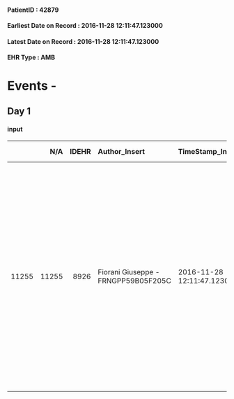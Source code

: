 
#### PatientID : 42879
#### Earliest Date on Record : 2016-11-28 12:11:47.123000
#### Latest Date on Record : 2016-11-28 12:11:47.123000
#### EHR Type : AMB

# Events - 

## Day 1

#### input
|       |    N/A |   IDEHR | Author_Insert                       | TimeStamp_Insert           | EHRType   |   PatientID |   IDDigitalSignDocument | persone_vicine   |   Unnamed: 0_x.1 |   IDANAMNESI_SOCIALE | Patient   | FamigliaAltro   | Paziente_T   | FamigliaAltro_T   |   Non_Rilevabile_x.1 | Note_Non_Rilevabile_x.1   | opt_Problemi   | Note_I                                                                                                                                                                                                  | ds_note_timori                                                                                                                                                                                                                                                                                                                                | chk_competenza                                 | opt_paziente_a   | opt_famiglia_a   | opt_adeguatezza   | opt_paziente_solo   | ds_note_con                                                                                                                                                                             | opt_presente_assente   | Presenza_minori   | Caregiver_principale   | opt_capacita     | opt_necessario   | opt_presente   | opt_risorse_ec   | opt_paziente_psi   | opt_Ins_vol   | opt_paziente_ad   | opt_caregiver_ad   | opt_esenzione   | opt_inv_civile   |   ds_codice_es | Needs     | Domestic partnership   | Fragility                    | opt_disponibilita_f   | opt_indennita_acc   | opt_legge   | opt_famiglia_psi   | opt_disponibilit_paz   |
|------:|-------:|--------:|:------------------------------------|:---------------------------|:----------|------------:|------------------------:|:-----------------|-----------------:|---------------------:|:----------|:----------------|:-------------|:------------------|---------------------:|:--------------------------|:---------------|:--------------------------------------------------------------------------------------------------------------------------------------------------------------------------------------------------------|:----------------------------------------------------------------------------------------------------------------------------------------------------------------------------------------------------------------------------------------------------------------------------------------------------------------------------------------------|:-----------------------------------------------|:-----------------|:-----------------|:------------------|:--------------------|:----------------------------------------------------------------------------------------------------------------------------------------------------------------------------------------|:-----------------------|:------------------|:-----------------------|:-----------------|:-----------------|:---------------|:-----------------|:-------------------|:--------------|:------------------|:-------------------|:----------------|:-----------------|---------------:|:----------|:-----------------------|:-----------------------------|:----------------------|:--------------------|:------------|:-------------------|:-----------------------|
| 11255 |  11255 |    8926 | Fiorani Giuseppe - FRNGPP59B05F205C | 2016-11-28 12:11:47.123000 | AMB       |       42879 |                  565395 | N/A              |             4720 |                 3053 | Si#1      | Si#1            | No#0         | Si#1              |                    0 | NR                        | No#0           | Il pz √® informato della diagnosi ed in parte della progressione. La moglie sa di una prognosi condizionata da peggioramento progressivi del quadro clinico,pur in assenza di una dimensione temporale. | La moglie √® molto spaventata e preoccupata per la gestione al domicilio; fornisce un'impressione di fragilit√† emotiva che potrebbe inficiare l'esito del percorso di cure domiciliari. Non sa ancora quale percorso assistenziale attivare. Non escluderei il ricorso all'hospice ,in presenza di un pi√π marcato peggioramento dei sintomi | competenza/capacit√† assistenziale caregiver#0 | Indefinite#2     | Congruenti#1     | Si#1              | No#0                | Vive con la moglie Maria Grazia di aa 73,ex assistente sanitaria attualmente in quiescienza lavorativa. La figlia unica Valentina,ha 37 anni ,di professione avvocato,vive fuori casa . | Presente#1             | No#0              | La moglie Maria Grazia | Incrementabile#1 | No#0             | No#0           | Adeguate#1       | No#0               | No#0          | Totale#2          | Totale#2           | Si#1            | No#0             |             48 | Clinici#0 | Coniuge/Convivente#0   | sovraccarico assistenziale#4 | Da verificare#2       | No#0                | No#0        | No#0               | Da verificare#2        |


